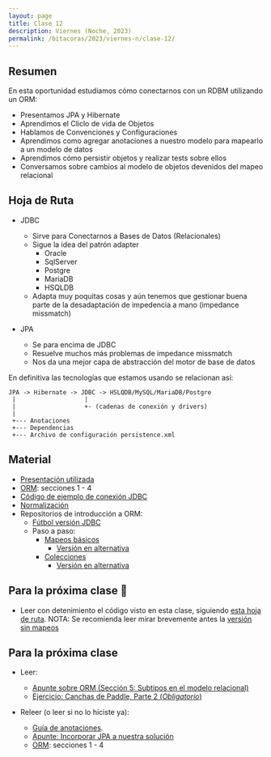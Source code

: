 ```yaml
---
layout: page
title: Clase 12
description: Viernes (Noche, 2023)
permalink: /bitacoras/2023/viernes-n/clase-12/
---
```



## Resumen

En esta oportunidad estudiamos cómo conectarnos con un RDBM utilizando un ORM:

- Presentamos JPA y Hibernate
- Aprendimos el Cliclo de vida de Objetos
- Hablamos de Convenciones y Configuraciones
- Aprendimos como agregar anotaciones a nuestro modelo para mapearlo a un modelo de datos
- Aprendimos cómo persistir objetos y realizar tests sobre ellos
- Conversamos sobre cambios al modelo de objetos devenidos del mapeo relacional

## Hoja de Ruta

- JDBC
  - Sirve para Conectarnos a Bases de Datos (Relacionales)
  - Sigue la idea del patrón adapter
    - Oracle
    - SqlServer
    - Postgre
    - MariaDB
    - HSQLDB
  - Adapta muy poquitas cosas y aún tenemos que gestionar buena parte de la desadaptación de impedencia a mano (impedance missmatch)

- JPA
  - Se para encima de JDBC
  - Resuelve muchos más problemas de impedance missmatch
  - Nos da una mejor capa de abstracción del motor de base de datos

En definitiva las tecnologías que estamos usando se relacionan así:

```
JPA -> Hibernate -> JDBC -> HSLQDB/MySQL/MariaDB/Postgre
 |                   |
 |                   +- (cadenas de conexión y drivers)
 |
 +--- Anotaciones
 +--- Dependencias
 +--- Archivo de configuración persistence.xml
```

## Material

- [Presentación utilizada](https://docs.google.com/presentation/d/1UdFd8EKeeDTvrpY0w46BzA7Fr-X7UjCvb-8lw-jrb3o/edit#slide=id.g35f391192_00)
- [ORM](https://docs.google.com/document/d/1YLmp9vMnSzKg2emt3Bx564Tf1CLalShPc98Z8nCoi7s/edit): secciones 1 - 4
- [Código de ejemplo de conexión JDBC](https://gist.github.com/flbulgarelli/f2219952bcacb33ea35a71a4e5478399)
- [Normalización](https://docs.google.com/document/d/1Jil-3oiveXDtY1iKBCof7jE9ooRFJ-f1KjcXgaGk6F0/edit#heading=h.aa3gqw2dds4m)
- Repositorios de introducción a ORM:
   - [Fútbol versión JDBC](https://github.com/dds-utn/eg-equipos-futbol-jdbc-java)
   - Paso a paso:
      - [Mapeos básicos](https://github.com/dds-utn/jpa-proof-of-concept-template/blob/futbol/README.md)
         - [Versión en alternativa](https://github.com/dds-utn/jpa-proof-of-concept-template/tree/futbol-en-clase-2022-08-26)
      - [Colecciones](https://github.com/dds-utn/jpa-proof-of-concept-template/blob/futbol-extendido/README.md#parte-2-extensiones)
         - [Versión en alternativa](https://github.com/dds-utn/jpa-proof-of-concept-template/tree/futbol-en-clase-2021-08-26)


## Para la próxima clase 📅

- Leer con detenimiento el código visto en esta clase, siguiendo [esta hoja de ruta](https://github.com/dds-utn/jpa-proof-of-concept-template/blob/futbol/README.md). NOTA: Se recomienda leer mirar brevemente antes la [versión sin mapeos](https://github.com/dds-utn/jpa-proof-of-concept-template/tree/futbol-sin-mapeos)


## Para la próxima clase

- Leer:
   - [Apunte sobre ORM (Sección 5: Subtipos en el modelo relacional)](https://docs.google.com/document/d/1YLmp9vMnSzKg2emt3Bx564Tf1CLalShPc98Z8nCoi7s)
   - [Ejercicio: Canchas de Paddle, Parte 2 (_Obligatorio_)](https://docs.google.com/document/d/1UpZX9jNuptO9fTHf-945gjelpDc4e7o-jV3GYHA3k80)

- Releer (o leer si no lo hiciste ya):
  - [Guía de anotaciones](https://docs.google.com/document/d/1jWtehhVCFYECKvpdcCxnEgWZFCv2fR2WPyUJSoiX3II/edit#heading=h.r09lefmcufkn).
  - [Apunte: Incorporar JPA a nuestra solución](https://docs.google.com/document/d/1dYvrVLRbFE9qwuKj5biz9oRBaRzj-K6ujIKOXNan02s/edit?ts=57e1f2b8#heading=h.kkyach7i1h8n)
  - [ORM](https://docs.google.com/document/d/1YLmp9vMnSzKg2emt3Bx564Tf1CLalShPc98Z8nCoi7s/edit): secciones 1 - 4
